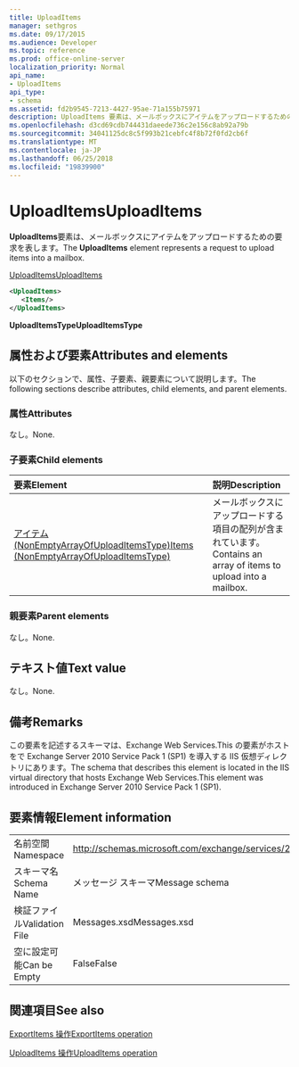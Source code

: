```yaml
---
title: UploadItems
manager: sethgros
ms.date: 09/17/2015
ms.audience: Developer
ms.topic: reference
ms.prod: office-online-server
localization_priority: Normal
api_name:
- UploadItems
api_type:
- schema
ms.assetid: fd2b9545-7213-4427-95ae-71a155b75971
description: UploadItems 要素は、メールボックスにアイテムをアップロードするための要求を表します。
ms.openlocfilehash: d3cd69cdb744431daeede736c2e156c8ab92a79b
ms.sourcegitcommit: 34041125dc8c5f993b21cebfc4f8b72f0fd2cb6f
ms.translationtype: MT
ms.contentlocale: ja-JP
ms.lasthandoff: 06/25/2018
ms.locfileid: "19839900"
---
```

# <a name="uploaditems"></a><span data-ttu-id="ce2f2-103">UploadItems</span><span class="sxs-lookup"><span data-stu-id="ce2f2-103">UploadItems</span></span>

<span data-ttu-id="ce2f2-104">**UploadItems**要素は、メールボックスにアイテムをアップロードするための要求を表します。</span><span class="sxs-lookup"><span data-stu-id="ce2f2-104">The **UploadItems** element represents a request to upload items into a mailbox.</span></span> 
  
[<span data-ttu-id="ce2f2-105">UploadItems</span><span class="sxs-lookup"><span data-stu-id="ce2f2-105">UploadItems</span></span>](uploaditems.md)
  
```XML
<UploadItems>
   <Items/>
</UploadItems>
```

 <span data-ttu-id="ce2f2-106">**UploadItemsType**</span><span class="sxs-lookup"><span data-stu-id="ce2f2-106">**UploadItemsType**</span></span>
## <a name="attributes-and-elements"></a><span data-ttu-id="ce2f2-107">属性および要素</span><span class="sxs-lookup"><span data-stu-id="ce2f2-107">Attributes and elements</span></span>

<span data-ttu-id="ce2f2-108">以下のセクションで、属性、子要素、親要素について説明します。</span><span class="sxs-lookup"><span data-stu-id="ce2f2-108">The following sections describe attributes, child elements, and parent elements.</span></span>
  
### <a name="attributes"></a><span data-ttu-id="ce2f2-109">属性</span><span class="sxs-lookup"><span data-stu-id="ce2f2-109">Attributes</span></span>

<span data-ttu-id="ce2f2-110">なし。</span><span class="sxs-lookup"><span data-stu-id="ce2f2-110">None.</span></span>
  
### <a name="child-elements"></a><span data-ttu-id="ce2f2-111">子要素</span><span class="sxs-lookup"><span data-stu-id="ce2f2-111">Child elements</span></span>

|<span data-ttu-id="ce2f2-112">**要素**</span><span class="sxs-lookup"><span data-stu-id="ce2f2-112">**Element**</span></span>|<span data-ttu-id="ce2f2-113">**説明**</span><span class="sxs-lookup"><span data-stu-id="ce2f2-113">**Description**</span></span>|
|:-----|:-----|
|[<span data-ttu-id="ce2f2-114">アイテム (NonEmptyArrayOfUploadItemsType)</span><span class="sxs-lookup"><span data-stu-id="ce2f2-114">Items (NonEmptyArrayOfUploadItemsType)</span></span>](items-nonemptyarrayofuploaditemstype.md) <br/> |<span data-ttu-id="ce2f2-115">メールボックスにアップロードする項目の配列が含まれています。</span><span class="sxs-lookup"><span data-stu-id="ce2f2-115">Contains an array of items to upload into a mailbox.</span></span>  <br/> |
   
### <a name="parent-elements"></a><span data-ttu-id="ce2f2-116">親要素</span><span class="sxs-lookup"><span data-stu-id="ce2f2-116">Parent elements</span></span>

<span data-ttu-id="ce2f2-117">なし。</span><span class="sxs-lookup"><span data-stu-id="ce2f2-117">None.</span></span>
  
## <a name="text-value"></a><span data-ttu-id="ce2f2-118">テキスト値</span><span class="sxs-lookup"><span data-stu-id="ce2f2-118">Text value</span></span>

<span data-ttu-id="ce2f2-119">なし。</span><span class="sxs-lookup"><span data-stu-id="ce2f2-119">None.</span></span>
  
## <a name="remarks"></a><span data-ttu-id="ce2f2-120">備考</span><span class="sxs-lookup"><span data-stu-id="ce2f2-120">Remarks</span></span>

<span data-ttu-id="ce2f2-121">この要素を記述するスキーマは、Exchange Web Services.This の要素がホストをで Exchange Server 2010 Service Pack 1 (SP1) を導入する IIS 仮想ディレクトリにあります。</span><span class="sxs-lookup"><span data-stu-id="ce2f2-121">The schema that describes this element is located in the IIS virtual directory that hosts Exchange Web Services.This element was introduced in Exchange Server 2010 Service Pack 1 (SP1).</span></span>
  
## <a name="element-information"></a><span data-ttu-id="ce2f2-122">要素情報</span><span class="sxs-lookup"><span data-stu-id="ce2f2-122">Element information</span></span>

|||
|:-----|:-----|
|<span data-ttu-id="ce2f2-123">名前空間</span><span class="sxs-lookup"><span data-stu-id="ce2f2-123">Namespace</span></span>  <br/> |http://schemas.microsoft.com/exchange/services/2006/messages  <br/> |
|<span data-ttu-id="ce2f2-124">スキーマ名</span><span class="sxs-lookup"><span data-stu-id="ce2f2-124">Schema Name</span></span>  <br/> |<span data-ttu-id="ce2f2-125">メッセージ スキーマ</span><span class="sxs-lookup"><span data-stu-id="ce2f2-125">Message schema</span></span>  <br/> |
|<span data-ttu-id="ce2f2-126">検証ファイル</span><span class="sxs-lookup"><span data-stu-id="ce2f2-126">Validation File</span></span>  <br/> |<span data-ttu-id="ce2f2-127">Messages.xsd</span><span class="sxs-lookup"><span data-stu-id="ce2f2-127">Messages.xsd</span></span>  <br/> |
|<span data-ttu-id="ce2f2-128">空に設定可能</span><span class="sxs-lookup"><span data-stu-id="ce2f2-128">Can be Empty</span></span>  <br/> |<span data-ttu-id="ce2f2-129">False</span><span class="sxs-lookup"><span data-stu-id="ce2f2-129">False</span></span>  <br/> |
   
## <a name="see-also"></a><span data-ttu-id="ce2f2-130">関連項目</span><span class="sxs-lookup"><span data-stu-id="ce2f2-130">See also</span></span>



[<span data-ttu-id="ce2f2-131">ExportItems 操作</span><span class="sxs-lookup"><span data-stu-id="ce2f2-131">ExportItems operation</span></span>](exportitems-operation.md)
  
[<span data-ttu-id="ce2f2-132">UploadItems 操作</span><span class="sxs-lookup"><span data-stu-id="ce2f2-132">UploadItems operation</span></span>](uploaditems-operation.md)

